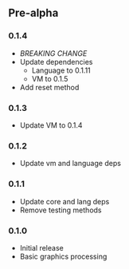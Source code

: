 ## Pre-alpha

### 0.1.4

- *BREAKING CHANGE*
- Update dependencies
  - Language to 0.1.11
  - VM to 0.1.5
- Add reset method

### 0.1.3

- Update VM to 0.1.4

### 0.1.2

- Update vm and language deps

### 0.1.1

- Update core and lang deps
- Remove testing methods

### 0.1.0

- Initial release
- Basic graphics processing